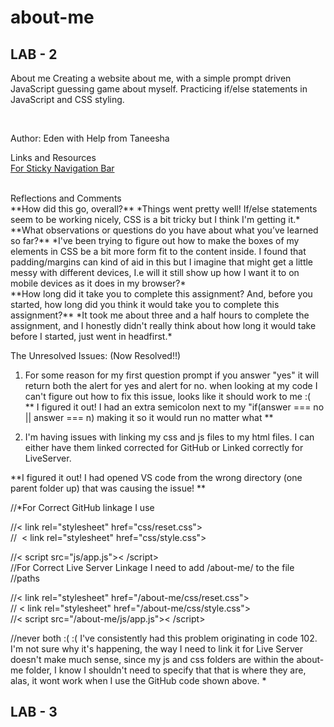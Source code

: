 # about-me

## LAB - 2
About me 
Creating a website about me, with a simple prompt driven JavaScript guessing game about myself. Practicing if/else statements in JavaScript and CSS styling.

 <br>

Author: Eden with Help from Taneesha 
 <br>

Links and Resources <br>
[For Sticky Navigation Bar](https://gomakethings.com/how-to-create-a-sticky-navigation-with-only-css/)

 <br>
Reflections and Comments <br>
**How did this go, overall?** *Things went pretty well! If/else statements seem to be working nicely, CSS is a bit tricky but I think I'm getting it.*  <br>
**What observations or questions do you have about what you’ve learned so far?** *I've been trying to figure out how to make the boxes of my elements in CSS be a bit more form fit to the content inside. I found that padding/margins can kind of aid in this but I imagine that might get a little messy with different devices, I.e will it still show up how I want it to on mobile devices as it does in my browser?*  <br>
**How long did it take you to complete this assignment? And, before you started, how long did you think it would take you to complete this assignment?** *It took me about three and a half hours to complete the assignment, and I honestly didn't really think about how long it would take before I started, just went in headfirst.* <br>

The Unresolved Issues: (Now Resolved!!) 

1. For some reason for my first question prompt if you answer "yes" it will return both the alert for yes and alert for no. when looking at my code I can't figure out how to fix this issue, looks like it should work to me :(  <br> 
  ** I figured it out! I had an extra semicolon next to my "if(answer === no || answer === n) making it so it would run no matter what ** <br>

2. I'm having issues with linking my css and js files to my html files. I can either have them linked corrected for GitHub or Linked correctly for LiveServer.<br> 

**I figured it out! I had opened VS code from the wrong directory (one parent folder up) that was causing the issue! ** <br> 

//*For Correct GitHub linkage I use <br>


//< link rel="stylesheet" href="css/reset.css"><br>
//  < link rel="stylesheet" href="css/style.css"><br>

//< script src="js/app.js">< /script><br>
//For Correct Live Server Linkage I need to add /about-me/ to the file
//paths<br>

//< link rel="stylesheet" href="/about-me/css/reset.css"><br>
// < link rel="stylesheet" href="/about-me/css/style.css"><br>
//< script src="/about-me/js/app.js">< /script><br>

//never both :( :( I've consistently had this problem originating in code 102. I'm not sure why it's happening, the way I need to link it for Live Server doesn't make much sense, since my js and css folders are within the about-me folder, I know I shouldn't need to specify that that is where they are, alas, it wont work when I use the GitHub code shown above. * 
<br>

## LAB - 3
